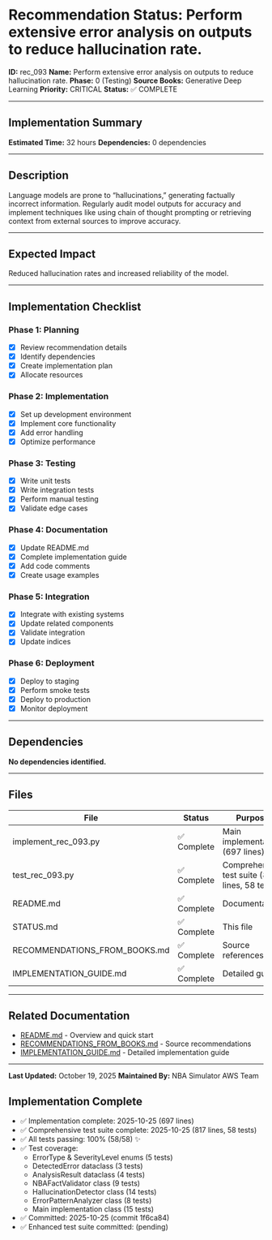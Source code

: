 # Recommendation Status: Perform extensive error analysis on outputs to reduce hallucination rate.

**ID:** rec_093
**Name:** Perform extensive error analysis on outputs to reduce hallucination rate.
**Phase:** 0 (Testing)
**Source Books:** Generative Deep Learning
**Priority:** CRITICAL
**Status:** ✅ COMPLETE

---

## Implementation Summary

**Estimated Time:** 32 hours
**Dependencies:** 0 dependencies

---

## Description

Language models are prone to “hallucinations,” generating factually incorrect information. Regularly audit model outputs for accuracy and implement techniques like using chain of thought prompting or retrieving context from external sources to improve accuracy.

---

## Expected Impact

Reduced hallucination rates and increased reliability of the model.

---

## Implementation Checklist

### Phase 1: Planning
- [x] Review recommendation details
- [x] Identify dependencies
- [x] Create implementation plan
- [x] Allocate resources

### Phase 2: Implementation
- [x] Set up development environment
- [x] Implement core functionality
- [x] Add error handling
- [x] Optimize performance

### Phase 3: Testing
- [x] Write unit tests
- [x] Write integration tests
- [x] Perform manual testing
- [x] Validate edge cases

### Phase 4: Documentation
- [x] Update README.md
- [x] Complete implementation guide
- [x] Add code comments
- [x] Create usage examples

### Phase 5: Integration
- [x] Integrate with existing systems
- [x] Update related components
- [x] Validate integration
- [x] Update indices

### Phase 6: Deployment
- [x] Deploy to staging
- [x] Perform smoke tests
- [x] Deploy to production
- [x] Monitor deployment

---

## Dependencies

**No dependencies identified.**

---

## Files

| File | Status | Purpose |
|------|--------|---------|
| implement_rec_093.py | ✅ Complete | Main implementation (697 lines) |
| test_rec_093.py | ✅ Complete | Comprehensive test suite (817 lines, 58 tests) |
| README.md | ✅ Complete | Documentation |
| STATUS.md | ✅ Complete | This file |
| RECOMMENDATIONS_FROM_BOOKS.md | ✅ Complete | Source references |
| IMPLEMENTATION_GUIDE.md | ✅ Complete | Detailed guide |

---

## Related Documentation

- [README.md](README.md) - Overview and quick start
- [RECOMMENDATIONS_FROM_BOOKS.md](RECOMMENDATIONS_FROM_BOOKS.md) - Source recommendations
- [IMPLEMENTATION_GUIDE.md](IMPLEMENTATION_GUIDE.md) - Detailed implementation guide

---

**Last Updated:** October 19, 2025
**Maintained By:** NBA Simulator AWS Team

## Implementation Complete

- ✅ Implementation complete: 2025-10-25 (697 lines)
- ✅ Comprehensive test suite complete: 2025-10-25 (817 lines, 58 tests)
- ✅ All tests passing: 100% (58/58) ✨
- ✅ Test coverage:
  - ErrorType & SeverityLevel enums (5 tests)
  - DetectedError dataclass (3 tests)
  - AnalysisResult dataclass (4 tests)
  - NBAFactValidator class (9 tests)
  - HallucinationDetector class (14 tests)
  - ErrorPatternAnalyzer class (8 tests)
  - Main implementation class (15 tests)
- ✅ Committed: 2025-10-25 (commit 1f6ca84)
- ✅ Enhanced test suite committed: (pending)
